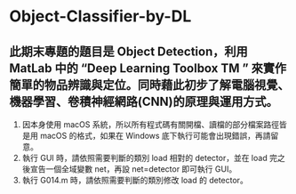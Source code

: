 # Object-Classifier-by-DL

此期末專題的題⽬是 Object Detection，利⽤ MatLab 中的 “Deep Learning Toolbox TM ” 來實作簡單的物品辨識與定位。同時藉此初步了解電腦視覺、機器學習、卷積神經網路(CNN)的原理與運⽤⽅式。
---
1. 因本身使用 macOS 系統，所以所有程式碼有關開檔、讀檔的部分檔案路徑皆是用 macOS 的格式，如果在 Windows 底下執行可能會出現錯誤，再請留意。
2. 執行 GUI 時，請依照需要判斷的類別 load 相對的 detector，並在 load 完之後宣告一個全域變數 net，再設 net=detector 即可執行 GUI。
3. 執行 G014.m 時，請依照需要判斷的類別修改 load 的 detector。
